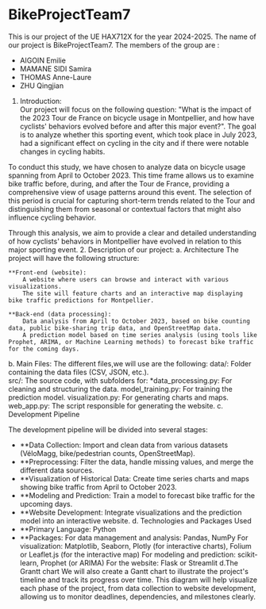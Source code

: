 # BikeProjectTeam7
This is our project of the UE HAX712X for the year 2024-2025.
The name of our project is BikeProjectTeam7.
The members of the group are :
- AIGOIN Emilie
- MAMANE SIDI Samira
- THOMAS Anne-Laure
- ZHU Qingjian
1. Introduction:  
Our project will focus on the following question: "What is the impact of the 2023 Tour de France on bicycle usage in Montpellier, and how have cyclists' behaviors evolved before and after this major event?". The goal is to analyze whether this sporting event, which took place in July 2023, had a significant effect on cycling in the city and if there were notable changes in cycling habits.

To conduct this study, we have chosen to analyze data on bicycle usage spanning from April to October 2023. This time frame allows us to examine bike traffic before, during, and after the Tour de France, providing a comprehensive view of usage patterns around this event. The selection of this period is crucial for capturing short-term trends related to the Tour and distinguishing them from seasonal or contextual factors that might also influence cycling behavior.

Through this analysis, we aim to provide a clear and detailed understanding of how cyclists' behaviors in Montpellier have evolved in relation to this major sporting event.
2. Description of our project:
a. Architecture
The project will have the following structure:

    **Front-end (website):
        A website where users can browse and interact with various visualizations.
        The site will feature charts and an interactive map displaying bike traffic predictions for Montpellier.

    **Back-end (data processing):
        Data analysis from April to October 2023, based on bike counting data, public bike-sharing trip data, and OpenStreetMap data.
        A prediction model based on time series analysis (using tools like Prophet, ARIMA, or Machine Learning methods) to forecast bike traffic for the coming days.
b. Main Files:
The different files,we will use are the following:
    data/: Folder containing the data files (CSV, JSON, etc.).  
	src/: The source code, with subfolders for:
        *data_processing.py: For cleaning and structuring the data.
        model_training.py: For training the prediction model.
        visualization.py: For generating charts and maps.
        web_app.py: The script responsible for generating the website.
c. Development Pipeline

The development pipeline will be divided into several stages:
- **Data Collection: Import and clean data from various datasets (VéloMagg, bike/pedestrian counts, OpenStreetMap).
- **Preprocessing: Filter the data, handle missing values, and merge the different data sources.
- **Visualization of Historical Data: Create time series charts and maps showing bike traffic from April to October 2023.
- **Modeling and Prediction: Train a model to forecast bike traffic for the upcoming days.
- **Website Development: Integrate visualizations and the prediction model into an interactive website.
d. Technologies and Packages Used
- **Primary Language: Python
- **Packages:
    For data management and analysis: Pandas, NumPy
    For visualization: Matplotlib, Seaborn, Plotly (for interactive charts), Folium or Leaflet.js (for the interactive map)
    For modeling and prediction: scikit-learn, Prophet (or ARIMA)
    For the website: Flask or Streamlit
d.The Grantt chart
We will also create a Gantt chart to illustrate the project's timeline and track its progress over time. This diagram will help visualize each phase of the project, from data collection to website development, allowing us to monitor deadlines, dependencies, and milestones clearly.